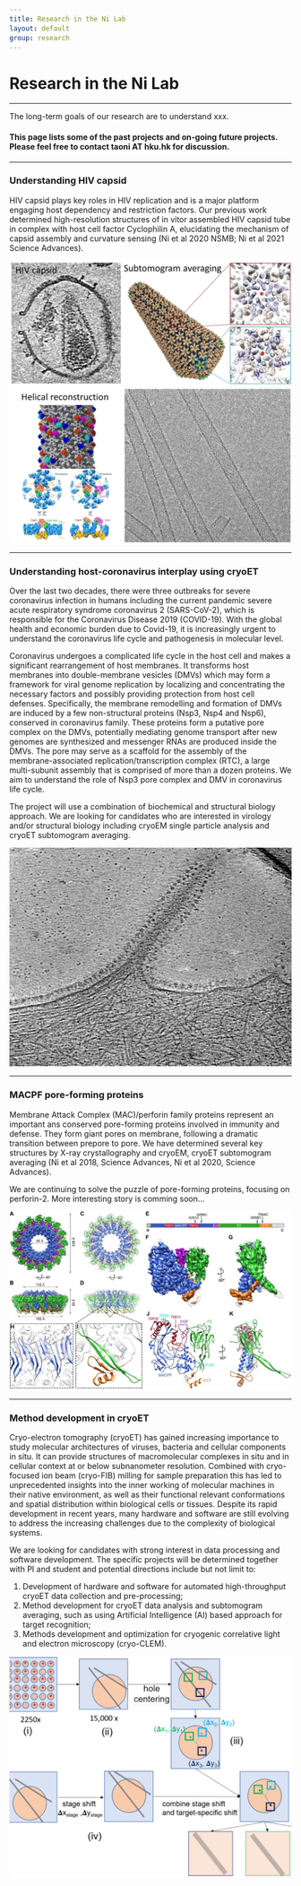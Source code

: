 ```yaml
---
title: Research in the Ni Lab
layout: default
group: research
---
```



<!-- <div class="container"> -->

# Research in the Ni Lab

---
The long-term goals of our research are to understand xxx.  


#### This page lists some of the past projects and on-going future projects. Please feel free to contact taoni AT hku.hk for discussion.


---

<div class="row">
<div class="col-md-7" style="margin: 0px">

### Understanding HIV capsid

HIV capsid plays key roles in HIV replication and is a major platform engaging host dependency and restriction factors. Our previous work determined high-resolution structures of in vitor assembled HIV capsid tube in complex with host cell factor Cyclophilin A, elucidating the mechanism of capsid assembly and curvature sensing (Ni et al 2020 NSMB; Ni et al 2021 Science Advances).

</div>
<div class="col-md-5 align-self-center"  style="margin: 0px">
<img class="img-fluid" src="/docs/assets/research/hiv.jpg" alt="hiv">
</div>
</div>

---


<div class="row" style="margin: 0px;">

### Understanding host-coronavirus interplay using cryoET

</div>
<div class="row">

<div class="col-md-7 order-md-2">


Over the last two decades, there were three outbreaks for severe coronavirus infection in humans including the current pandemic severe acute respiratory syndrome coronavirus 2 (SARS-CoV-2), which is responsible for the Coronavirus Disease 2019 (COVID-19). With the global health and economic burden due to Covid-19, it is increasingly urgent to understand the coronavirus life cycle and pathogenesis in molecular level.

Coronavirus undergoes a complicated life cycle in the host cell and makes a significant rearrangement of host membranes. It transforms host membranes into double-membrane vesicles (DMVs) which may form a framework for viral genome replication by localizing and concentrating the necessary factors and possibly providing protection from host cell defenses. Specifically, the membrane remodelling and formation of DMVs are induced by a few non-structural proteins (Nsp3, Nsp4 and Nsp6), conserved in coronavirus family. These proteins form a putative pore complex on the DMVs, potentially mediating genome transport after new genomes are synthesized and messenger RNAs are produced inside the DMVs. The pore may serve as a scaffold for the assembly of the membrane-associated replication/transcription complex (RTC), a large multi-subunit assembly that is comprised of more than a dozen proteins. We aim to understand the role of Nsp3 pore complex and DMV in coronavirus life cycle.

The project will use a combination of biochemical and structural biology approach. We are looking for candidates who are interested in virology and/or structural biology including cryoEM single particle analysis and cryoET subtomogram averaging. 
</div>

<div class="col-md-5 order-md-1 align-self-center">



<img class="img-fluid" src="/docs/assets/research/cpis.jpg" alt="cpis">
</div>
</div>

---


<div class="row">


<div class="col-md-6 order-md-1 " style="margin: 0px">

### MACPF pore-forming proteins


Membrane Attack Complex (MAC)/perforin family proteins represent an important ans conserved pore-forming proteins involved in immunity and defense. They form giant pores on membrane, following a dramatic transition between prepore to pore. We have determined several key structures by X-ray crystallography and cryoEM, cryoET subtomogram averaging (Ni et al 2018, Science Advances, Ni et al 2020, Science Advances).

We are continuing to solve the puzzle of pore-forming proteins, focusing on perforin-2. More interesting story is comming soon...

</div>

<div class="col-md-6 order-md-2 align-self-center">

<img class="img-fluid" src="/docs/assets/research/macpf.jpg" alt="macpf">
</div>
</div>

---


### Method development in cryoET

<div class="row">
<div class="col-md-7 order-md-2" style="margin-top: 0px;">

Cryo-electron tomography (cryoET) has gained increasing importance to study molecular architectures of viruses, bacteria and cellular components in situ. It can provide structures of macromolecular complexes in situ and in cellular context at or below subnanometer resolution. Combined with cryo-focused ion beam (cryo-FIB) milling for sample preparation this has led to unprecedented insights into the inner working of molecular machines in their native environment, as well as their functional relevant conformations and spatial distribution within biological cells or tissues. Despite its rapid development in recent years, many hardware and software are still evolving to address the increasing challenges due to the complexity of biological systems.

We are looking for candidates with strong interest in data processing and software development. The specific projects will be determined together with PI and student and potential directions include but not limit to:

1. Development of hardware and software for automated high-throughput cryoET data collection and pre-processing;  
2. Method development for cryoET data analysis and subtomogram averaging, such as using Artificial Intelligence (AI) based approach for target recognition;  
3. Methods development and optimization for cryogenic correlative light and electron microscopy (cryo-CLEM).  
</div>

<div class="col-md-5 order-md-1 align-self-center">

<img class="img-fluid" src="/docs/assets/research/method.png" alt="method">
</div>
</div>



